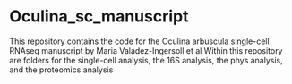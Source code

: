 # Oculina_sc_manuscript

This repository contains the code for the Oculina arbuscula single-cell RNAseq manuscript by Maria Valadez-Ingersoll et al
Within this repository are folders for the single-cell analysis, the 16S analysis, the phys analysis, and the proteomics analysis